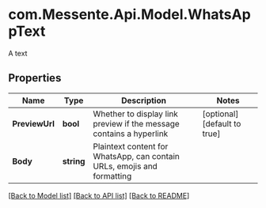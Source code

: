 # com.Messente.Api.Model.WhatsAppText
A text

## Properties

Name | Type | Description | Notes
------------ | ------------- | ------------- | -------------
**PreviewUrl** | **bool** | Whether to display link preview if the message contains a hyperlink | [optional] [default to true]
**Body** | **string** | Plaintext content for WhatsApp, can contain URLs, emojis and formatting | 

[[Back to Model list]](../README.md#documentation-for-models) [[Back to API list]](../README.md#documentation-for-api-endpoints) [[Back to README]](../README.md)


